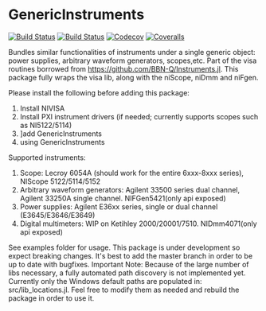 # GenericInstruments

[![Build Status](https://travis-ci.com/iuliancioarca/GenericInstruments.jl.svg?branch=master)](https://travis-ci.com/iuliancioarca/GenericInstruments.jl)
[![Build Status](https://ci.appveyor.com/api/projects/status/github/iuliancioarca/GenericInstruments.jl?svg=true)](https://ci.appveyor.com/project/iuliancioarca/GenericInstruments-jl)
[![Codecov](https://codecov.io/gh/iuliancioarca/GenericInstruments.jl/branch/master/graph/badge.svg)](https://codecov.io/gh/iuliancioarca/GenericInstruments.jl)
[![Coveralls](https://coveralls.io/repos/github/iuliancioarca/GenericInstruments.jl/badge.svg?branch=master)](https://coveralls.io/github/iuliancioarca/GenericInstruments.jl?branch=master)

Bundles similar functionalities of instruments under a single generic object: power supplies, arbitrary waveform generators, scopes,etc.
Part of the visa routines borrowed from https://github.com/BBN-Q/Instruments.jl. 
This package fully wraps the visa lib, along with the niScope, niDmm and niFgen.

Please install the following before adding this package:
1. Install NIVISA
2. Install PXI instrument drivers (if needed; currently supports scopes such as NI5122/5114)
4. ]add GenericInstruments
5. using GenericInstruments

Supported instruments:
1. Scope: Lecroy 6054A (should work for the entire 6xxx-8xxx series), NIScope 5122/5114/5152
2. Arbitrary waveform generators: Agilent 33500 series dual channel, Agilent 33250A single channel. NIFGen5421(only api exposed)
3. Power supplies: Agilent E36xx series, single or dual channel (E3645/E3646/E3649)
4. Digital multimeters: WIP on Ketihley 2000/20001/7510. NIDmm4071(only api exposed)

See examples folder for usage.
This package is under development so expect breaking changes. It's best to add the master branch in order to be up to date with bugfixes.
Important Note: Because of the large number of libs necessary, a fully automated path discovery is not implemented yet. Currently only the Windows default paths are populated in: src/lib_locations.jl.
Feel free to modify them as needed and rebuild the package in order to use it.
